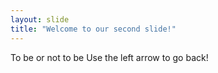 ```yaml
---
layout: slide
title: "Welcome to our second slide!"
---
```

To be or not to be
Use the left arrow to go back!
